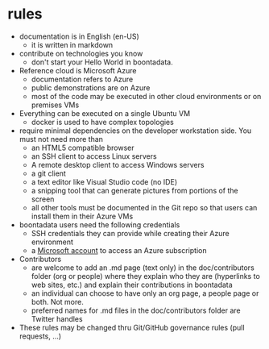 # rules

- documentation is in English (en-US)
    - it is written in markdown
- contribute on technologies you know
    - don't start your Hello World in boontadata.
- Reference cloud is Microsoft Azure
    - documentation refers to Azure
    - public demonstrations are on Azure
    - most of the code may be executed in other cloud environments or on premises VMs
- Everything can be executed on a single Ubuntu VM
    - docker is used to have complex topologies
- require minimal dependencies on the developer workstation side. You must not need more than
    - an HTML5 compatible browser
    - an SSH client to access Linux servers
    - A remote desktop client to access Windows servers
    - a git client
    - a text editor like Visual Studio code (no IDE)
    - a snipping tool that can generate pictures from portions of the screen
    - all other tools must be documented in the Git repo so that users can install them in their Azure VMs
- boontadata users need the following credentials
    - SSH credentials they can provide while creating their Azure environment
    - a [Microsoft account](https://account.live.com) to access an Azure subscription
- Contributors
    - are welcome to add an .md page (text only) in the doc/contributors folder (org or people) where they explain who they are (hyperlinks to web sites, etc.) and explain their contributions in boontadata
    - an individual can choose to have only an org page, a people page or both. Not more.
    - preferred names for .md files in the doc/contributors folder are Twitter handles 
- These rules may be changed thru Git/GitHub governance rules (pull requests, ...)
